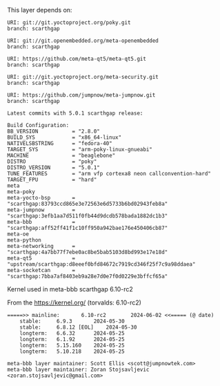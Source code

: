 This layer depends on:

	URI: git://git.yoctoproject.org/poky.git
	branch: scarthgap

	URI: git://git.openembedded.org/meta-openembedded
	branch: scarthgap

	URI: https://github.com/meta-qt5/meta-qt5.git
	branch: scarthgap

	URI: git://git.yoctoproject.org/meta-security.git
	branch: scarthgap

	URI: https://github.com/jumpnow/meta-jumpnow.git
	branch: scarthgap

	Latest commits with 5.0.1 scarthgap release:

	Build Configuration:
	BB_VERSION           = "2.8.0"
	BUILD_SYS            = "x86_64-linux"
	NATIVELSBSTRING      = "fedora-40"
	TARGET_SYS           = "arm-poky-linux-gnueabi"
	MACHINE              = "beaglebone"
	DISTRO               = "poky"
	DISTRO_VERSION       = "5.0.1"
	TUNE_FEATURES        = "arm vfp cortexa8 neon callconvention-hard"
	TARGET_FPU           = "hard"
	meta
	meta-poky
	meta-yocto-bsp       = "scarthgap:83793ccd865e3e72563e6d5733b6bd02943feb8a"
	meta-jumpnow         = "scarthgap:3efb1aa7d511f0fb44d9dcdb578bada1882dc1b3"
	meta-bbb             = "scarthgap:aff52ff41f1c10ff950a942bae176e450406cb87"
	meta-oe
	meta-python
	meta-networking      = "scarthgap:4a7bb77f7ebe0ac8be5bab5103d8bd993e17e18d"
	meta-qt5             = "upstream/scarthgap:d8eeef0bfd84672c7919cd346f25f7c9a98ddaea"
	meta-socketcan       = "scarthgap:7bba7af8403eb9a28e7d0e7f0d0229e3bffcf65a"

Kernel used in meta-bbb scarthgap 6.10-rc2

From the https://kernel.org/ (torvalds: 6.10-rc2)

```
=====>>	mainline:       6.10-rc2        2024-06-02 <<===== (@ date)
	stable:		6.9.3		2024-05-30
	stable:		6.8.12 [EOL]	2024-05-30
	longterm:	6.6.32		2024-05-25
	longterm:	6.1.92		2024-05-25
	longterm:	5.15.160	2024-05-25
	longterm:	5.10.218	2024-05-25
```

	meta-bbb layer maintainer: Scott Ellis <scott@jumpnowtek.com>
	meta-bbb layer maintainer: Zoran Stojsavljevic <zoran.stojsavljevic@gmail.com>

